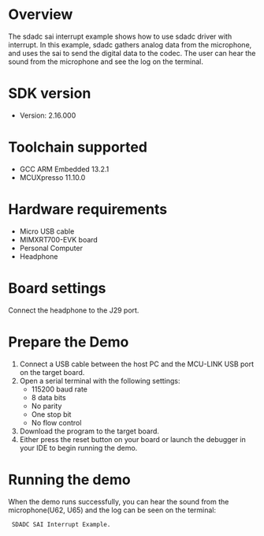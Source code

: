 Overview
========
The sdadc sai interrupt example shows how to use sdadc driver with interrupt.
In this example, sdadc gathers analog data from the microphone, and uses the
sai to send the digital data to the codec. The user can hear the sound from
the microphone and see the log on the terminal.

SDK version
===========
- Version: 2.16.000

Toolchain supported
===================
- GCC ARM Embedded  13.2.1
- MCUXpresso  11.10.0

Hardware requirements
=====================
- Micro USB cable
- MIMXRT700-EVK board
- Personal Computer
- Headphone

Board settings
==============
Connect the headphone to the J29 port.

Prepare the Demo
================
1.  Connect a USB cable between the host PC and the MCU-LINK USB port on the target board. 
2.  Open a serial terminal with the following settings:
    - 115200 baud rate
    - 8 data bits
    - No parity
    - One stop bit
    - No flow control
3.  Download the program to the target board.
4.  Either press the reset button on your board or launch the debugger in your IDE to begin running the demo.

Running the demo
================
When the demo runs successfully, you can hear the sound from the microphone(U62, U65) and the log can be seen on the terminal:
~~~~~~~~~~~~~~~~~~~~~~~~~~~~~~~~~~~~~~~~~~~~~~~
 SDADC SAI Interrupt Example.
~~~~~~~~~~~~~~~~~~~~~~~~~~~~~~~~~~~~~~~~~~~~~~~
